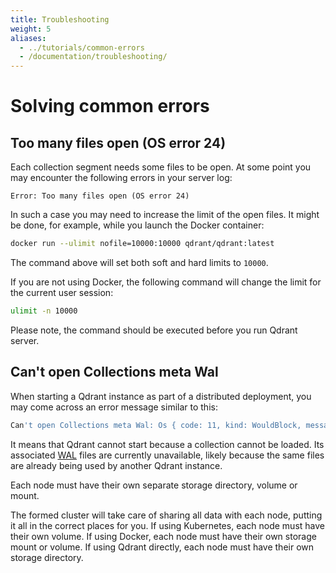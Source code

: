 ```yaml
---
title: Troubleshooting
weight: 5
aliases:
  - ../tutorials/common-errors
  - /documentation/troubleshooting/
---
```


# Solving common errors

## Too many files open (OS error 24)

Each collection segment needs some files to be open. At some point you may encounter the following errors in your server log:

```text
Error: Too many files open (OS error 24)
```

In such a case you may need to increase the limit of the open files. It might be done, for example, while you launch the Docker container:

```bash
docker run --ulimit nofile=10000:10000 qdrant/qdrant:latest
```

The command above will set both soft and hard limits to `10000`.

If you are not using Docker, the following command will change the limit for the current user session:

```bash
ulimit -n 10000
```

Please note, the command should be executed before you run Qdrant server.

## Can't open Collections meta Wal

When starting a Qdrant instance as part of a distributed deployment, you may
come across an error message similar to this:

```bash
Can't open Collections meta Wal: Os { code: 11, kind: WouldBlock, message: "Resource temporarily unavailable" }
```

It means that Qdrant cannot start because a collection cannot be loaded. Its
associated [WAL](/documentation/concepts/storage/#versioning) files are currently
unavailable, likely because the same files are already being used by another
Qdrant instance.

Each node must have their own separate storage directory, volume or mount.

The formed cluster will take care of sharing all data with each node, putting it
all in the correct places for you. If using Kubernetes, each node must have
their own volume. If using Docker, each node must have their own storage mount
or volume. If using Qdrant directly, each node must have their own storage
directory.
